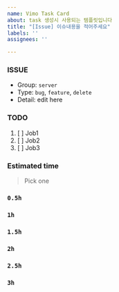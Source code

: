 ```yaml
---
name: Vimo Task Card
about: task 생성시 사용되는 템플릿입니다
title: "[Issue] 이슈내용을 적어주세요"
labels: ''
assignees: ''

---
```


### ISSUE
- Group:  `server`
- Type: `bug`, `feature`, `delete`
- Detail: edit here

### TODO
1. [ ] Job1
2. [ ] Job2
3. [ ] Job3

### Estimated time
> Pick one
### `0.5h`
### `1h`
### `1.5h`
### `2h`
### `2.5h`
### `3h`
